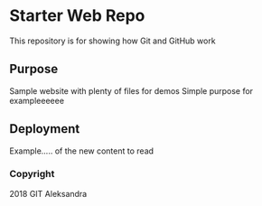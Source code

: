 # Starter Web Repo

This repository is for showing how Git and GitHub work

## Purpose

Sample website with plenty of files for demos
Simple purpose for exampleeeeee

## Deployment

Example..... of the new content to read

### Copyright

2018 GIT Aleksandra